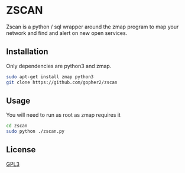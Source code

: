 # ZSCAN

Zscan is a python / sql wrapper around the zmap program to map your network and find and alert on new open services.

## Installation

Only dependencies are python3 and zmap. 

```bash
sudo apt-get install zmap python3
git clone https://github.com/gopher2/zscan
```

## Usage

You will need to run as root as zmap requires it
```bash
cd zscan
sudo python ./zscan.py
```

## License
[GPL3](https://www.gnu.org/licenses/gpl-3.0.txt)